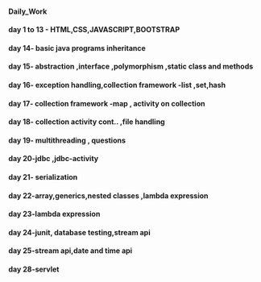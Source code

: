 #### Daily_Work
#### day 1 to 13 - HTML,CSS,JAVASCRIPT,BOOTSTRAP
#### day 14- basic java programs inheritance 
#### day 15- abstraction ,interface ,polymorphism ,static class and methods 
#### day 16- exception handling,collection framework -list ,set,hash
#### day 17- collection framework -map , activity on collection 
#### day 18- collection activity cont.. ,file handling
#### day 19- multithreading , questions
#### day 20-jdbc ,jdbc-activity
#### day 21- serialization
#### day 22-array,generics,nested classes ,lambda expression
#### day 23-lambda expression
#### day 24-junit, database testing,stream api
#### day 25-stream api,date and time api
#### day 28-servlet

